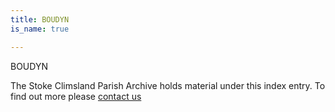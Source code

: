 ```yaml
---
title: BOUDYN
is_name: true

---
```


BOUDYN


The Stoke Climsland Parish Archive holds material under this index entry. To find out more please [contact us](/contact/)
